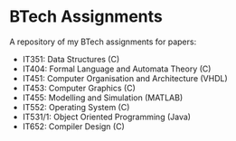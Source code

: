 # BTech Assignments
A repository of my BTech assignments for papers:
* IT351:   Data Structures (C)
* IT404:   Formal Language and Automata Theory (C)
* IT451:   Computer Organisation and Architecture (VHDL)
* IT453:   Computer Graphics (C)
* IT455:   Modelling and Simulation (MATLAB)
* IT552:   Operating System (C)
* IT531/1: Object Oriented Programming (Java)
* IT652:   Compiler Design (C)
